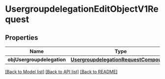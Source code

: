 # UsergroupdelegationEditObjectV1Request

## Properties
Name | Type | Description | Notes
------------ | ------------- | ------------- | -------------
**objUsergroupdelegation** | [**UsergroupdelegationRequestCompound***](UsergroupdelegationRequestCompound.md) |  | 

[[Back to Model list]](../README.md#documentation-for-models) [[Back to API list]](../README.md#documentation-for-api-endpoints) [[Back to README]](../README.md)


